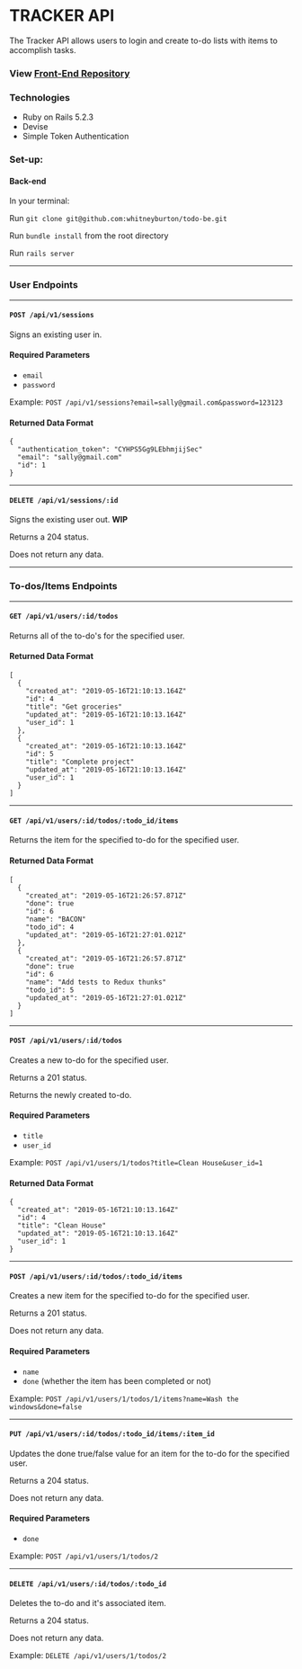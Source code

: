 # TRACKER API
The Tracker API allows users to login and create to-do lists with items to accomplish tasks.
### View [Front-End Repository](http://frontend.turing.io/projects/palette-picker.html)

### Technologies 
* Ruby on Rails 5.2.3
* Devise
* Simple Token Authentication 

### Set-up: 
#### Back-end
In your terminal:

Run `git clone git@github.com:whitneyburton/todo-be.git`  

Run `bundle install` from the root directory  

Run `rails server` 

--- 
### User Endpoints
--- 
#### `POST /api/v1/sessions`
Signs an existing user in.
#### Required Parameters
- `email`
- `password`

Example: 
`POST /api/v1/sessions?email=sally@gmail.com&password=123123`
#### Returned Data Format
```
{
  "authentication_token": "CYHPS5Gg9LEbhmjijSec"
  "email": "sally@gmail.com"
  "id": 1
}
```

--- 
#### `DELETE /api/v1/sessions/:id`
Signs the existing user out. **WIP**

Returns a 204 status.

Does not return any data.

--- 
### To-dos/Items Endpoints
--- 
#### `GET /api/v1/users/:id/todos`
Returns all of the to-do's for the specified user.
#### Returned Data Format
```
[
  {
    "created_at": "2019-05-16T21:10:13.164Z"
    "id": 4
    "title": "Get groceries"
    "updated_at": "2019-05-16T21:10:13.164Z"
    "user_id": 1
  },
  {
    "created_at": "2019-05-16T21:10:13.164Z"
    "id": 5
    "title": "Complete project"
    "updated_at": "2019-05-16T21:10:13.164Z"
    "user_id": 1
  }
]
```

--- 
#### `GET /api/v1/users/:id/todos/:todo_id/items`
Returns the item for the specified to-do for the specified user.
#### Returned Data Format
```
[
  {
    "created_at": "2019-05-16T21:26:57.871Z"
    "done": true
    "id": 6
    "name": "BACON"
    "todo_id": 4
    "updated_at": "2019-05-16T21:27:01.021Z"
  },
  {
    "created_at": "2019-05-16T21:26:57.871Z"
    "done": true
    "id": 6
    "name": "Add tests to Redux thunks"
    "todo_id": 5
    "updated_at": "2019-05-16T21:27:01.021Z"
  }
]
```

--- 
#### `POST /api/v1/users/:id/todos`
Creates a new to-do for the specified user.

Returns a 201 status.

Returns the newly created to-do.

#### Required Parameters
- `title`
- `user_id`

Example:
`POST /api/v1/users/1/todos?title=Clean House&user_id=1`
#### Returned Data Format
```
{
  "created_at": "2019-05-16T21:10:13.164Z"
  "id": 4
  "title": "Clean House"
  "updated_at": "2019-05-16T21:10:13.164Z"
  "user_id": 1
}
```

--- 
#### `POST /api/v1/users/:id/todos/:todo_id/items`
Creates a new item for the specified to-do for the specified user.

Returns a 201 status.

Does not return any data.

#### Required Parameters
- `name`
- `done` (whether the item has been completed or not)

Example:
`POST /api/v1/users/1/todos/1/items?name=Wash the windows&done=false`


--- 
#### `PUT /api/v1/users/:id/todos/:todo_id/items/:item_id`
Updates the done true/false value for an item for the to-do for the specified user.

Returns a 204 status.

Does not return any data.

#### Required Parameters
- `done`

Example:
`POST /api/v1/users/1/todos/2`

--- 
#### `DELETE /api/v1/users/:id/todos/:todo_id`
Deletes the to-do and it's associated item.

Returns a 204 status.

Does not return any data.

Example:
`DELETE /api/v1/users/1/todos/2`
